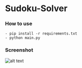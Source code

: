 # Sudoku-Solver

### How to use
```
- pip install -r requirements.txt
- python main.py
```

### Screenshot
![alt text](https://raw.githubusercontent.com/hangtenz/Sudoku-Solver/blob/master/Screenshot.JPG)
